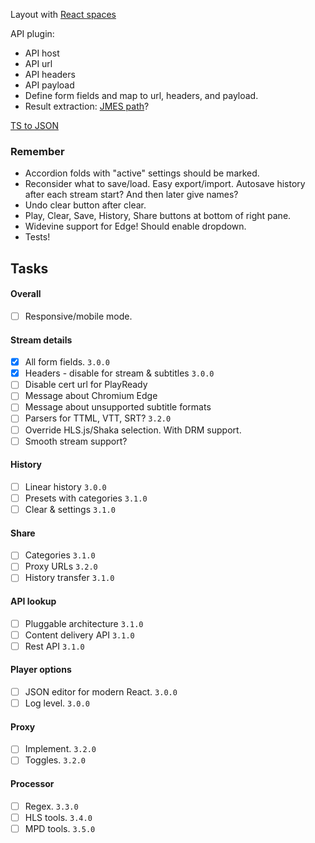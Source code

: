 

Layout with [React spaces](https://www.allaneagle.com/projects/react-spaces)

API plugin:
* API host
* API url
* API headers
* API payload
* Define form fields and map to url, headers, and payload.
* Result extraction: [JMES path](http://jmespath.org/)?

[TS to JSON](https://github.com/YousefED/typescript-json-schema)

### Remember

* Accordion folds with "active" settings should be marked.
* Reconsider what to save/load. Easy export/import. Autosave history after each stream start? And then later give names?
* Undo clear button after clear.
* Play, Clear, Save, History, Share buttons at bottom of right pane.
* Widevine support for Edge! Should enable dropdown.
* Tests!

## Tasks

#### Overall

* [ ] Responsive/mobile mode.

#### Stream details

* [x] All form fields. `3.0.0`
* [x] Headers - disable for stream & subtitles `3.0.0`
* [ ] Disable cert url for PlayReady
* [ ] Message about Chromium Edge
* [ ] Message about unsupported subtitle formats
* [ ] Parsers for TTML, VTT, SRT? `3.2.0`
* [ ] Override HLS.js/Shaka selection. With DRM support.
* [ ] Smooth stream support?

#### History

* [ ] Linear history `3.0.0`
* [ ] Presets with categories `3.1.0`
* [ ] Clear & settings `3.1.0`

#### Share

* [ ] Categories `3.1.0`
* [ ] Proxy URLs `3.2.0`
* [ ] History transfer `3.1.0`

#### API lookup

* [ ] Pluggable architecture `3.1.0`
* [ ] Content delivery API `3.1.0`
* [ ] Rest API `3.1.0`

#### Player options

* [ ] JSON editor for modern React. `3.0.0`
* [ ] Log level. `3.0.0`

#### Proxy

* [ ] Implement. `3.2.0`
* [ ] Toggles. `3.2.0`

#### Processor

* [ ] Regex. `3.3.0`
* [ ] HLS tools. `3.4.0`
* [ ] MPD tools. `3.5.0`
